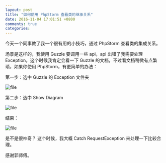 ```yaml
---
layout: post
title: "如何使用 PhpStorm 查看类的继承关系"
date: 2016-11-04 17:01:51 +0800
comments: true
categories: 
---
```


今天一个同事教了我一个很有用的小技巧，通过 PhpStorm 查看类的集成关系。

场景是这样的，我使用 Guzzle 要调用一些 api，api 出错了我需要处理 Exception，这个时候我肯定会看一下 Guzzle 的文档，不过看文档稍微有点繁琐，如果你使用 PhpStorm，有更简单的办法：

第一步：选中 Guzzle 的 Exception 文件夹

![file](https://dn-phphub.qbox.me/uploads/images/201611/04/77/RE2o4xSfRP.png)

第二步：选中 Show Diagram

![file](https://dn-phphub.qbox.me/uploads/images/201611/04/77/ClXOGgxeTV.png)

结果：

![file](https://dn-phphub.qbox.me/uploads/images/201611/04/77/BFKxtT5Mqg.png)

是不是很神奇？ 这个时候，我大概 Catch RequestException 来处理一下比较合理。

感谢郭师傅。